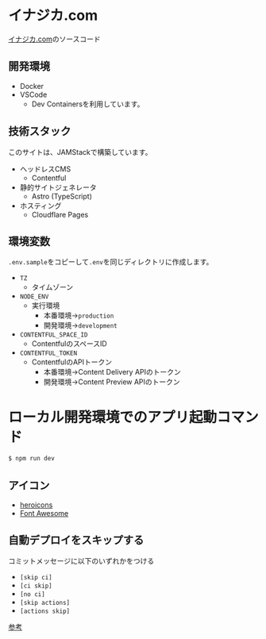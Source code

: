 # イナジカ.com
[イナジカ.com](https://inajika.com)のソースコード

## 開発環境
- Docker
- VSCode
  - Dev Containersを利用しています。

## 技術スタック
このサイトは、JAMStackで構築しています。
- ヘッドレスCMS
  - Contentful
- 静的サイトジェネレータ
  - Astro (TypeScript)
- ホスティング
  - Cloudflare Pages

## 環境変数
`.env.sample`をコピーして`.env`を同じディレクトリに作成します。

- `TZ`
  - タイムゾーン
- `NODE_ENV`
  - 実行環境
    - 本番環境→`production`
    - 開発環境→`development`
- `CONTENTFUL_SPACE_ID`
  - ContentfulのスペースID
- `CONTENTFUL_TOKEN`
  - ContentfulのAPIトークン
    - 本番環境→Content Delivery APIのトークン
    - 開発環境→Content Preview APIのトークン

# ローカル開発環境でのアプリ起動コマンド
```bash
$ npm run dev
```

## アイコン
- [heroicons](https://github.com/tailwindlabs/heroicons)
- [Font Awesome](https://fontawesome.com/)

## 自動デプロイをスキップする
コミットメッセージに以下のいずれかをつける
- `[skip ci]`
- `[ci skip]`
- `[no ci]`
- `[skip actions]`
- `[actions skip]`

[参考](https://docs.github.com/ja/actions/managing-workflow-runs-and-deployments/managing-workflow-runs/skipping-workflow-runs)
